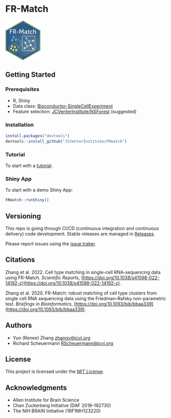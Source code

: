 # FR-Match

<img src="vignettes/FRmatch-sticker-2.png" width="110" height="125">

## Getting Started

### Prerequisites

* R, Shiny
* Data class: [Bioconductor-SingleCellExperiment](https://bioconductor.org/packages/release/bioc/html/SingleCellExperiment.html)
* Feature selection: [JCVenterInstitute/NSForest](https://github.com/JCVenterInstitute/NSForest) (suggested)

### Installation

```R
install.packages("devtools")
devtools::install_github("JCVenterInstitute/FRmatch")
```

### Tutorial

To start with a [tutorial](https://jcventerinstitute.github.io/celligrate/tutorials/FRmatch-vignette.html).

### Shiny App

To start with a demo Shiny App:

```R
FRmatch::runShiny()
```

## Versioning

This repo is going through CI/CD (continuous integration and continuous delivery) code development. Stable releases are managed in [Releases](https://github.com/JCVenterInstitute/FRmatch/releases).

Please report issues using the [issue traker](https://github.com/JCVenterInstitute/FRmatch/issues).

## Citations

Zhang et al. 2022. Cell type matching in single-cell RNA-sequencing data using FR-Match. *Scientific Reports*, [https://doi.org/10.1038/s41598-022-14192-z](https://doi.org/10.1038/s41598-022-14192-z).

Zhang et al. 2020. FR-Match: robust matching of cell type clusters from single cell RNA sequencing data using the Friedman–Rafsky non-parametric test. *Briefings in Bioinformatics*, [https://doi.org/10.1093/bib/bbaa339](https://doi.org/10.1093/bib/bbaa339).

## Authors

* Yun (Renee) Zhang zhangy@jcvi.org
* Richard Scheuermann RScheuermann@jcvi.org

## License

This project is licensed under the [MIT License](LICENSE).

## Acknowledgments

* Allen Institute for Brain Science
* Chan Zuckerberg Initiative (DAF 2018–182730)
* The NIH BRAIN Initiative (1RF1MH123220)